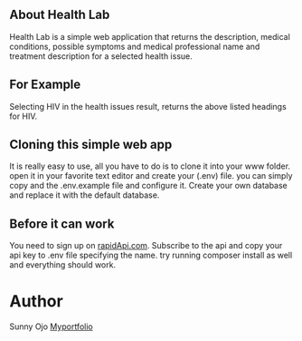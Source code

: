 ## About Health Lab

Health Lab is a simple web application that returns the description, medical conditions, possible symptoms and medical professional name and treatment description for a selected health issue.

## For Example

Selecting HIV in the health issues result, returns the above listed headings for HIV.

## Cloning this simple web app

It is really easy to use, all you have to do is to clone it into your www folder. open it in your favorite text editor and create your (.env) file. you can simply copy and the .env.example file and configure it. Create your own database and replace it with the default database.

## Before it can work

You need to sign up on [rapidApi.com](https://rapidapi.com/priaid/api/symptom-checker).
Subscribe to the api and copy your api key to .env file specifying the name.
try running composer install as well and everything should work.

# Author

Sunny Ojo
[Myportfolio](https://sunnyojo.herokuapp.com)
